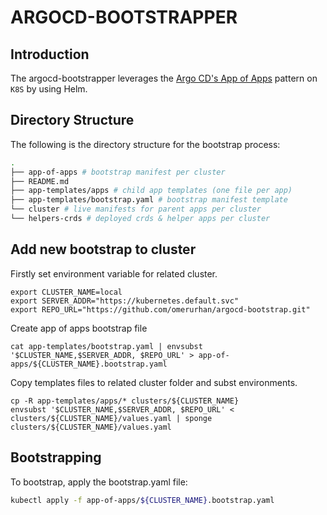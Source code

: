 # ARGOCD-BOOTSTRAPPER

## Introduction 

The argocd-bootstrapper leverages the [Argo CD's App of Apps](https://argo-cd.readthedocs.io/en/stable/operator-manual/cluster-bootstrapping/) pattern on `K8S` by using Helm.

## Directory Structure
The following is the directory structure for the bootstrap process:

```bash
.
├── app-of-apps # bootstrap manifest per cluster
├── README.md 
├── app-templates/apps # child app templates (one file per app)
├── app-templates/bootstrap.yaml # bootstrap manifest template
└── cluster # live manifests for parent apps per cluster
└── helpers-crds # deployed crds & helper apps per cluster
```

## Add new bootstrap to cluster

Firstly set environment variable for related cluster.
```
export CLUSTER_NAME=local
export SERVER_ADDR="https://kubernetes.default.svc"
export REPO_URL="https://github.com/omerurhan/argocd-bootstrap.git"
```

Create app of apps bootstrap file
```
cat app-templates/bootstrap.yaml | envsubst '$CLUSTER_NAME,$SERVER_ADDR, $REPO_URL' > app-of-apps/${CLUSTER_NAME}.bootstrap.yaml

```
Copy templates files to related cluster folder and subst environments.
```
cp -R app-templates/apps/* clusters/${CLUSTER_NAME}
envsubst '$CLUSTER_NAME,$SERVER_ADDR, $REPO_URL' < clusters/${CLUSTER_NAME}/values.yaml | sponge clusters/${CLUSTER_NAME}/values.yaml

```

## Bootstrapping

To bootstrap, apply the bootstrap.yaml file:

```bash
kubectl apply -f app-of-apps/${CLUSTER_NAME}.bootstrap.yaml
```
